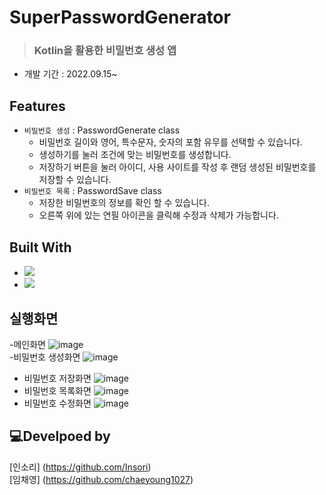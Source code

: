 # SuperPasswordGenerator
> ### Kotlin을 활용한 비밀번호 생성 앱
> 
* 개발 기간 : 2022.09.15~

## Features
* `비밀번호 생성` : PasswordGenerate class
  * 비밀번호 길이와 영어, 특수문자, 숫자의 포함 유무를 선택할 수 있습니다.
  * 생성하기를 눌러 조건에 맞는 비밀번호를 생성합니다.
  * 저장하기 버튼을 눌러 아이디, 사용 사이트를 작성 후 랜덤 생성된 비밀번호를 저장할 수 있습니다.
* `비밀번호 목록` : PasswordSave class
  * 저장한 비밀번호의 정보를 확인 할 수 있습니다. 
  * 오른쪽 위에 있는 연필 아이콘을 클릭해 수정과 삭제가 가능합니다.

## Built With
* <img src="https://img.shields.io/badge/Kotlin-7F52FF?style=flat-square&logo=Kotlin&logoColor=white"/>
* <img src="https://img.shields.io/badge/Android Studio-3DDC84?style=flat-square&logo=Android Studio&logoColor=white"/>

## 실행화면
-메인화면
![image](https://user-images.githubusercontent.com/83990991/205028669-95d31e7c-c191-4051-9123-53df19e3965f.png) <br/>
-비밀번호 생성화면
![image](https://user-images.githubusercontent.com/83990991/205026615-34bdc241-653b-4502-8099-cb423d43992e.png) <br/>
- 비밀번호 저장화면
![image](https://user-images.githubusercontent.com/83990991/205029018-e6da0bd6-9fab-4e56-a601-c566eddd22b1.png) <br/>
- 비밀번호 목록화면
![image](https://user-images.githubusercontent.com/83990991/205029081-e1666b6c-6d78-417b-a190-ff6380390cfd.png) <br/>
- 비밀번호 수정화면
![image](https://user-images.githubusercontent.com/83990991/205029172-4055e684-1874-46e8-9fd8-ae0ed229d0f8.png) <br/>


## 💻Develpoed by
[인소리] (https://github.com/Insori) <br/>
[임채영] (https://github.com/chaeyoung1027) <br/>
